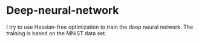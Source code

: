 Deep-neural-network
===================

I try to use Hessian-free optimization to train the deep neural network. The training is based on the MNIST data set. 
